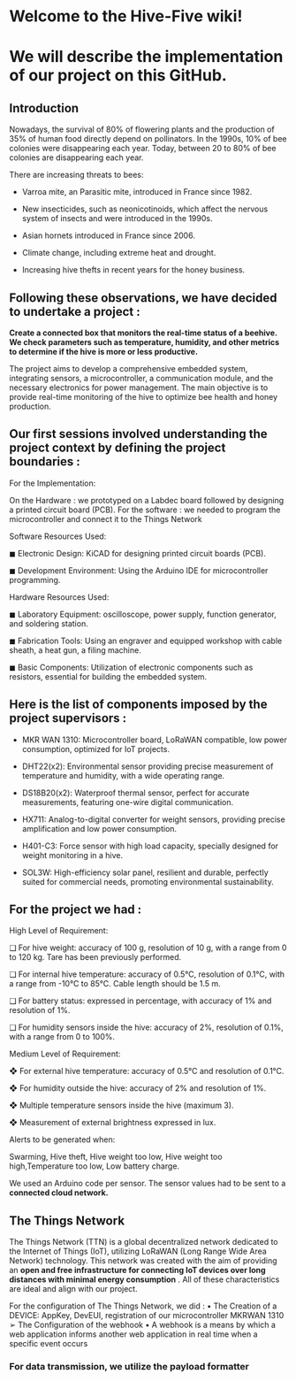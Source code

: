 # Welcome to the Hive-Five wiki!

# We will describe the implementation of our project on this GitHub.

## Introduction

Nowadays, the survival of 80% of flowering plants and the production of 35% of human food directly depend on pollinators.
In the 1990s, 10% of bee colonies were disappearing each year. Today, between 20 to 80% of bee colonies are disappearing each year.

There are increasing threats to bees:

- Varroa mite, an Parasitic mite, introduced in France since 1982.

- New insecticides, such as neonicotinoids, which affect the nervous system of insects and were introduced in the 1990s.

- Asian hornets introduced in France since 2006.

- Climate change, including extreme heat and drought.

- Increasing hive thefts in recent years for the honey business.

## Following these observations, we have decided to undertake a project : 

**Create a connected box that monitors the real-time status of a beehive. We check parameters such as temperature, humidity, and other metrics to determine if the hive is more or less productive.**

The project aims to develop a comprehensive embedded system, integrating sensors, a microcontroller, a communication module, and the necessary electronics for power management. The main objective is to provide real-time monitoring of the hive to optimize bee health and honey production. 

## Our first sessions involved understanding the project context by defining the project boundaries : 

For the Implementation: 

On the Hardware : we prototyped on a Labdec board followed by designing a printed circuit board (PCB). 
For the software : we needed to program the microcontroller and connect it to the Things Network

Software Resources Used:

◼ Electronic Design: KiCAD for designing printed circuit boards (PCB).

◼ Development Environment: Using the Arduino IDE for microcontroller programming.

Hardware Resources Used:

◼ Laboratory Equipment:  oscilloscope, power supply, function generator, and soldering station.

◼ Fabrication Tools: Using an engraver and equipped workshop with cable sheath, a heat gun, a filing machine.

◼ Basic Components: Utilization of electronic components such as resistors, essential for building the embedded system.

## Here is the list of components imposed by the project supervisors :

- MKR WAN 1310: Microcontroller board, LoRaWAN compatible, low power consumption, optimized for IoT projects.

- DHT22(x2): Environmental sensor providing precise measurement of temperature and humidity, with a wide operating range.

- DS18B20(x2): Waterproof thermal sensor, perfect for accurate measurements, featuring one-wire digital communication.

- HX711: Analog-to-digital converter for weight sensors, providing precise amplification and low power consumption.

- H401-C3: Force sensor with high load capacity, specially designed for weight monitoring in a hive.

- SOL3W: High-efficiency solar panel, resilient and durable, perfectly suited for commercial needs, promoting environmental sustainability.

## For the project we had : 
 High Level of Requirement:

❑ For hive weight: accuracy of 100 g, resolution of 10 g, with a range from 0 to 120 kg. Tare has been previously performed.

❑ For internal hive temperature: accuracy of 0.5°C, resolution of 0.1°C, with a range from -10°C to 85°C. Cable length should be 1.5 m.

❑ For battery status: expressed in percentage, with accuracy of 1% and resolution of 1%.

❑ For humidity sensors inside the hive: accuracy of 2%, resolution of 0.1%, with a range from 0 to 100%.

Medium Level of Requirement:

❖ For external hive temperature: accuracy of 0.5°C and resolution of 0.1°C.

❖ For humidity outside the hive: accuracy of 2% and resolution of 1%.

❖ Multiple temperature sensors inside the hive (maximum 3).

❖ Measurement of external brightness expressed in lux.

Alerts to be generated when:

Swarming, Hive theft, Hive weight too low, Hive weight too high,Temperature too low, Low battery charge.

We used an Arduino code per sensor. The sensor values ​​had to be sent to a **connected cloud network.**

## The Things Network

The Things Network (TTN) is a global decentralized network dedicated to the Internet of Things (IoT), utilizing LoRaWAN (Long Range Wide Area Network) technology. This network was created with the aim of providing an **open and free infrastructure for connecting IoT devices over long distances with minimal energy consumption** . All of these characteristics are ideal and align with our project.

For the configuration of The Things Network, we did : 
• The Creation of a DEVICE: AppKey, DevEUI, registration of our microcontroller MKRWAN 1310
➢ The Configuration of the webhook
• A webhook is a means by which a web application informs another web application in real time when a specific event occurs

### For data transmission, we utilize the payload formatter

